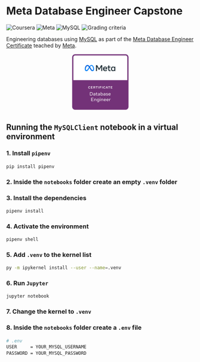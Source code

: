 # Meta Database Engineer Capstone

![Coursera](https://img.shields.io/badge/Coursera-0747a6?style=flat&logo=coursera&logoColor=white)
![Meta](https://img.shields.io/badge/Meta-0668E1?style=flat&logo=meta&logoColor=white)
![MySQL](https://img.shields.io/badge/MySQL-00758F?style=flat&logo=mysql&logoColor=white)
![Grading criteria](https://img.shields.io/badge/Grading%20criteria-Passing-brightgreen)

Engineering databases using [MySQL](https://dev.mysql.com/downloads/) as part of the [Meta Database Engineer Certificate](https://www.coursera.org/professional-certificates/meta-back-end-developer) teached by [Meta](https://www.facebook.com/business/learn/back-end-back-end-developer-certificate-coursera).

<p align="center">
    <a href="https://www.credly.com/org/facebook-blueprint/badge/meta-database-engineer-certificate">
        <img src="images/meta-database-cert.png" width="30%" height="30%" />
    </a>
</p>

## Running the `MySQLClient` notebook in a virtual environment

### 1. Install `pipenv`

```bash
pip install pipenv
```

### 2. Inside the `notebooks` folder create an empty `.venv` folder

### 3. Install the dependencies

```bash
pipenv install
```

### 4. Activate the environment

```bash
pipenv shell
```

### 5. Add `.venv` to the kernel list

```bash
py -m ipykernel install --user --name=.venv
```

### 6. Run `Jupyter`

```bash
jupyter notebook
```

### 7. Change the kernel to `.venv`

### 8. Inside the `notebooks` folder create a `.env` file

```bash
# .env
USER     = YOUR_MYSQL_USERNAME
PASSWORD = YOUR_MYSQL_PASSWORD
```
